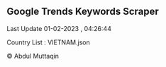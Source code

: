 

## Google Trends Keywords Scraper 
 
Last Update 01-02-2023 , 04:26:44

Country List :
VIETNAM.json



© Abdul Muttaqin 
